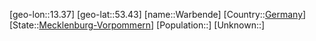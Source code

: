 ﻿---
location: [53.43,13.37]
type: City
tags:
- geo/City


SpocWebEntityId: 35447
isDeleted: false
confidential: public

---
[geo-lon::13.37]
[geo-lat::53.43]
[name::Warbende]
[Country::[Germany](geo/Continent/Europe/Germany.md)]
[State::[Mecklenburg-Vorpommern](geo/Continent/Europe/Germany/Mecklenburg-Vorpommern.md)]
[Population::]
[Unknown::]

